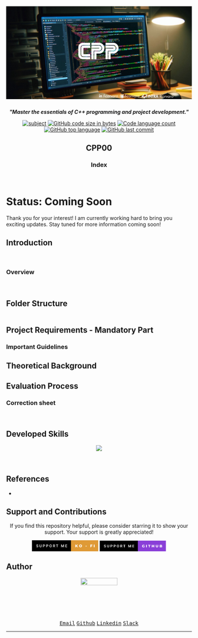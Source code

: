 <h1 align="center"><a href="https://github.com/f-corvaro/CPP">
	<img src="https://github.com/f-corvaro/CPP/blob/main/.extra/cpp.png" alt="CPP">
</a></h1>

<p align="center">
	<b><i>"Master the essentials of C++ programming and project development."</i></b><br>
</p>
<p align="center" style="text-decoration: none;">
	<a href="https://github.com/f-corvaro/CPP/blob/main/.extra/cpp00.pdf"><img alt="subject" src="https://img.shields.io/badge/subject-CPP00-yellow" /></a>
    <a href="https://github.com/f-corvaro/CPP"><img alt="GitHub code size in bytes" src="https://img.shields.io/github/languages/code-size/f-corvaro/CPP?color=blueviolet" /></a>
    <a href="https://github.com/f-corvaro/CPP"><img alt="Code language count" src="https://img.shields.io/github/languages/count/f-corvaro/CPP?color=yellow" /></a>
    <a href="https://github.com/f-corvaro/CPP"><img alt="GitHub top language" src="https://img.shields.io/github/languages/top/f-corvaro/CPP?color=blueviolet" /></a>
    <a href="https://github.com/f-corvaro/CPP"><img alt="GitHub last commit" src="https://img.shields.io/github/last-commit/f-corvaro/CPP?color=yellow" /></a>
</p>

<h2 align="center">CPP00</h2>

<h3 align="center">Index</h3>
<p align="center">

</p>
<br>

# Status: Coming Soon

Thank you for your interest! I am currently working hard to bring you exciting updates. Stay tuned for more information coming soon!

## Introduction

<p align="justify">

</p>
<br>

### Overview 

<p align="justify">

</p>
<br>

## Folder Structure

<p align="justify">

```
```

<p>

## Project Requirements - Mandatory Part

### Important Guidelines

<p align="justify">

</p>

## Theoretical Background

<p align="justify">

</p>

## Evaluation Process

### Correction sheet

<p align="center">

</p>
<br>

## Developed Skills

<p align="center">
  <a href="https://skillicons.dev">
    <img src="https://skillicons.dev/icons?i=git,cpp,vscode,vim" />
  </a>
</p><br>

## References

- []()

## Support and Contributions

<p align="center">
If you find this repository helpful, please consider starring it to show your support. Your support is greatly appreciated!</p>

<p align="center">
<a href="https://ko-fi.com/fcorvaro"><img width="180" img align="center" src="https://github.com/f-corvaro/42.common_core/blob/main/.extra/support-me-ko-fi.svg"><alt=""></a>
<a href="https://github.com/sponsors/f-corvaro"><img width="180" img align="center" src="https://github.com/f-corvaro/42.common_core/blob/main/.extra/support-me-github.svg"><alt=""></a>

<br>

## Author

<p align="center"><a href="https://profile.intra.42.fr/users/fcorvaro"><img style="height:auto;" src="https://avatars.githubusercontent.com/u/102758065?v=4" width="100" height="100"alt=""></a>
<p align="center">
<a href="mailto:fcorvaro@student.42roma.it"><kbd>Email</kbd><alt=""></a>
<a href="https://github.com/f-corvaro"><kbd>Github</kbd><alt=""></a>
<a href="https://www.linkedin.com/in/f-corvaro/"><kbd>Linkedin</kbd><alt=""></a>
<a href="https://42born2code.slack.com/team/U050L8XAFLK"><kbd>Slack</kbd><alt=""></a>

<hr/>
